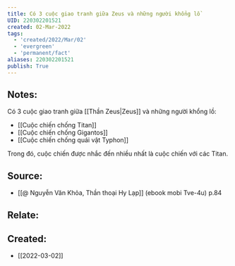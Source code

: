 ```yaml
---
title: Có 3 cuộc giao tranh giữa Zeus và những người khổng lồ
UID: 220302201521
created: 02-Mar-2022
tags:
  - 'created/2022/Mar/02'
  - 'evergreen'
  - 'permanent/fact'
aliases: 220302201521
publish: True
---
```

## Notes:
Có 3 cuộc giao tranh giữa [[Thần Zeus|Zeus]] và những người khổng lồ:

- [[Cuộc chiến chống Titan]]
- [[Cuộc chiến chống Gigantos]]
- [[Cuộc chiến chống quái vật Typhon]]

Trong đó, cuộc chiến được nhắc đến nhiều nhất là cuộc chiến với các Titan.

## Source:
- [[@ Nguyễn Văn Khỏa, Thần thoại Hy Lạp]] (ebook mobi Tve-4u) p.84

## Relate:

## Created:
- [[2022-03-02]]
